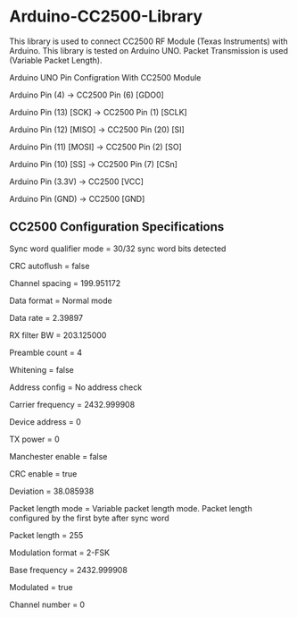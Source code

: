 Arduino-CC2500-Library
======================

This library is used to connect CC2500 RF Module (Texas Instruments) with Arduino.
This library is tested on Arduino UNO. 
Packet Transmission is used (Variable Packet Length).


Arduino UNO Pin Configration With CC2500 Module


Arduino Pin (4)         -> CC2500 Pin (6)  [GDO0]

Arduino Pin (13) [SCK]  -> CC2500 Pin (1)  [SCLK]

Arduino Pin (12) [MISO] -> CC2500 Pin (20) [SI]

Arduino Pin (11) [MOSI] -> CC2500 Pin (2)  [SO]

Arduino Pin (10) [SS]   -> CC2500 Pin (7)  [CSn]


Arduino Pin (3.3V)      -> CC2500 [VCC]

Arduino Pin (GND)       -> CC2500 [GND]



CC2500 Configuration Specifications
------------------------------------------------------------------------------------

Sync word qualifier mode = 30/32 sync word bits detected

CRC autoflush = false

Channel spacing = 199.951172

Data format = Normal mode

Data rate = 2.39897

RX filter BW = 203.125000

Preamble count = 4

Whitening = false

Address config = No address check

Carrier frequency = 2432.999908

Device address = 0

TX power = 0

Manchester enable = false

CRC enable = true

Deviation = 38.085938

Packet length mode = Variable packet length mode. Packet length configured by the first byte after sync word

Packet length = 255

Modulation format = 2-FSK

Base frequency = 2432.999908

Modulated = true

Channel number = 0
